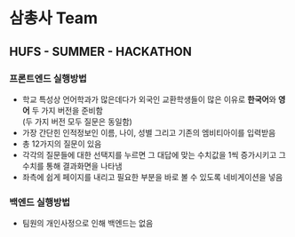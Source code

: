 # 삼총사 Team
## HUFS - SUMMER - HACKATHON

### 프론트엔드 실행방법
* 학교 특성상 언어학과가 많은데다가 외국인 교환학생들이 많은 이유로 **한국어**와 **영어** 두 가지 버전을 준비함<br>
  (두 가지 버전 모두 질문은 동일함)
* 가장 간단힌 인적정보인 이름, 나이, 성별 그리고 기존의 엠비티아이를 입력받음
* 총 12가지의 질문이 있음
* 각각의 질문들에 대한 선택지를 누르면 그 대답에 맞는 수치값을 1씩 증가시키고
  그 수치를 통해 결과화면을 나타냄
* 좌측에 쉽게 페이지를 내리고 필요한 부분을 바로 볼 수 있도록 네비게이션을 넣음

### 백엔드 실행방법
* 팀원의 개인사정으로 인해 백엔드는 없음
